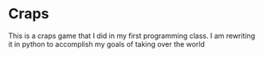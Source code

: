 # Craps
This is a craps game that I did in my first programming class. I am rewriting it in python to accomplish my goals of taking over the world
